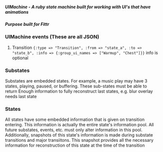 ##### UIMachine - A ruby state machine built for working with UI's that have animations
##### Purpose built for Fittr

### UIMachine events (These are all JSON)

 1. Transition
 `{:type => "Transition", :from => "state_a", :to => "state_b", :info => {:group_ui_names => ["Warmup", "Chest"]}}`
   info is optional

### Substates
Substates are embedded states.  For example, a music play may have 3 states, playing, paused, or buffering. These sub-states must be able to return
Enough information to fully reconstruct last states, e.g. blur overlay needs last state

### States
All states have some embedded information that is given on transition entering. This information is actually the entire state's information pool. All future substates, events, etc.
must only alter information in this pool.  Additionally, snapshots of this state's information is made during substate transitions and major transiitons. This snapshot provides
all the necessary information for reconstruction of this state at the time of the transition
